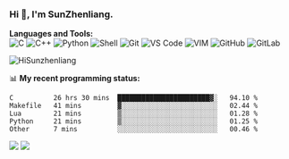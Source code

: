 
### Hi 👋, I'm SunZhenliang.



**Languages and Tools:**  
![C](https://img.shields.io/badge/-00599C?&logo=c&logoColor=white)
![C++](https://img.shields.io/badge/-C++-00599C?&logo=c%2B%2B&logoColor=white)
![Python](https://img.shields.io/badge/-Python-8fcfd1?&logo=Python)
![Shell](https://img.shields.io/badge/-Shell-blasck?&logo=Shell)
![Git](https://img.shields.io/badge/-Git-black?&logo=git)
![VS Code](https://img.shields.io/badge/-VS%20Code-007ACC?&logo=visual-studio-code)
![VIM](https://img.shields.io/badge/-vim-blasck?&logo=vim)
![GitHub](https://img.shields.io/badge/-GitHub-181717?&logo=github)
![GitLab](https://img.shields.io/badge/-GitLab-FCA121?&logo=gitlab)


<img   src="https://github-readme-stats.vercel.app/api?username=HiSunzhenliang&count_private=true&show_icons=true" alt="HiSunzhenliang" />

📊 **My recent programming status:**
<!--START_SECTION:waka-->
```text
C          26 hrs 30 mins  ███████████████████████▓░   94.10 % 
Makefile   41 mins         ▓░░░░░░░░░░░░░░░░░░░░░░░░   02.44 % 
Lua        21 mins         ▒░░░░░░░░░░░░░░░░░░░░░░░░   01.28 % 
Python     21 mins         ▒░░░░░░░░░░░░░░░░░░░░░░░░   01.25 % 
Other      7 mins          ░░░░░░░░░░░░░░░░░░░░░░░░░   00.46 % 
```
<!--END_SECTION:waka-->
[![](https://img.shields.io/ubuntu/v/ubuntu-wallpapers/focal)](https://kubuntu.org/)
![](https://visitor-badge.glitch.me/badge?page_id=HiSunzhenliang.readme)

